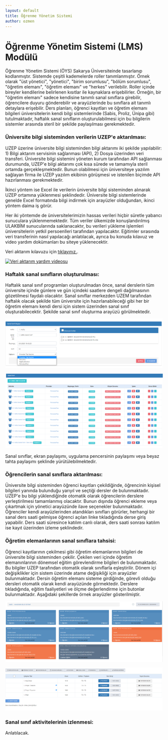 ```yaml
---
layout: default
title: Öğrenme Yönetim Sistemi
author: ozmen
---
```


# Öğrenme Yönetim Sistemi (LMS) Modülü
Öğrenme Yönetim Sistemi (ÖYS) Sakarya Üniversiteinde tasarlanıp kodlanmıştır. Sistemde çeşitli kademelerde roller tanımlanmıştır. Örnek olarak "üst yönetici", "yönetici", "birim sorumlusu", "bölüm sorumlusu", "öğretim elemanı", "öğretim elemanı" ve "herkes" verilebilir. Roller içinde bireyler kendilerine belirlenen kısıtlar ile kaynaklara erişebilirler. Örneğin, bir "öğretim elemanı" sadece kendisine tanımlı sanal sınıflara girebilir, öğrencilere duyuru gönderebilir ve arayüzlerinde bu sınıflara ait tanımlı detaylara erişebilir. Ders planları, öğrenci kayıtları ve öğretim elemanı bilgileri üniversitelerin kendi bilgi sistemlerinde (Sabis, Proliz, Ünipa gibi) tutulmaktadır, haftalık sanal sınıfların oluşturulabilmesi için bu bilgilerin sistemler arasında steril bir şekilde paylaşılması gerekmektedir.

### Üniversite bilgi sisteminden verilerin UZEP'e aktarılması:
UZEP üzerine üniversite bilgi sisteminden bilgi aktarımı iki şekilde yapılabilir: 1) Bilgi aktarım servisinin sağlanması (API), 2) Dosya üzerinden veri transferi. Üniversite bilgi sistemini yöneten kurum tarafından API sağlanması durumunda, UZEP'e bilgi aktarımı çok kısa sürede ve tamamıyla steril ortamda gerçekleşmektedir. Bunun olabilmesi için üniversiteye yazılım sağlayan firma ile UZEP yazılım ekibinin görüşmesi ve istenilen biçimde API hazırlanması gerekmektedir. 

İkinci yöntem ise Excel ile verilerin üniversite bilgi sisteminden alınarak UZEP ortamına yüklenmesi şeklindedir. Üniversite bilgi sistemlerinde genelde Excel formatında bilgi indirmek için arayüzler olduğundan, ikinci yöntem daima iş görür. 

Her iki yöntemde de üniversitelerimizin hassas verileri hiçbir süretle yabancı sunuculara yüklenmemektedir. Tüm veriler ülkemizde konuşlandırılmış ULAKBİM sunucularında saklanacaktır, bu verileri yükleme işlemleri üniversitelerin yetkil persoenlleri tarafından yapılacaktır. Eğitimler sırasında veri transferinin nasıl yapılacağı anlatılacak, ayrıca bu konuda kılavuz ve video yardım dokümanları bu siteye yüklenecektir.

Veri aktarım kılavuzu için [tıklayınız.](assets/files/pdf/veriAktarim.pdf).<br>

[![Veri aktarım yardım videosu](http://img.youtube.com/vi/kZTF7wIykk4/0.jpg)](http://www.youtube.com/watch?v=kZTF7wIykk4)<br>

### Haftalık sanal sınıfların oluşturulması:
Haftalık sanal sınıf programları oluşturulmadan önce, sanal derslerin tüm üniversite içinde günlere ve gün içindeki saatlere dengeli dağılmasının gözetilmesi faydalı olacaktır. Sanal sınıflar merkezden UZEM tarafından haftalık olacak şekilde tüm üniversite için hazırlanabileceği gibi her bir öğretim elemanı kendi dersi için sistem üzerinden sanal sınıf oluşturabilecektir. Şekilde sanal sınıf oluşturma arayüzü görülmektedir.

<img src="assets/images/sanalSinif.png"/><br>

<img src="assets/images/sanalSiniflar.png"/>

Sanal sınıflar, ekran paylaşımı, uygulama pencersinin paylaşımı veya beyaz tahta paylaşımı şeklinde yürütülebilmektedir. 

### Öğrencilerin sanal sınıflara aktarılması:
Üniversite bilgi sisteminden öğrenci kayıtları çekildiğinde, öğrencinin kişisel bilgileri yanında bulunduğu yarıyıl ve seçtiği dersler de bulunmaktadır. UZEP'e bu bilgi yüklendiğinde otomatik olarak öğrencilerin derslere yerleştirilmesi tamamlanmış olacaktır. Bunun dışında öğrenci ekleme veya çıkartmak için yönetici arayüzünde ilave seçenekler bulunmaktadır. Öğrenciler kendi arayüzlerinden atandıkları sınıfları görürler, herhangi bir sanal ders saati gelmişse öğrenci açılan linke tıkladığında derse giriş yapabilir. Ders saati süresince katılım canlı olarak, ders saati sonrası katılım ise kayıt üzerinden izleme şeklindedir. 

### Öğretim elemanlarının sanal sınıflara tahsisi:
Öğrenci kayıtlarının çekilmesi gibi öğretim elemanlarının bilgileri de üniversite bilgi sisteminden çekilir. Çekilen veri içinde öğretim elemanınlarının dönemsel eğitim görevlendirme bilgileri de bulunmaktadır. Bu bilgiler UZEP tarafından otomatik olarak sınıflarla eşleştirilir. Dönem içi değişiklikler için sistem üzerinde atame değişikliği için arayüzler bulunmaktadır. Dersin öğretim elemanı sisteme girdiğinde, görevli olduğu dersleri otomatik olarak kendi arayüzünde görmektedir. Derslere tıkladığında, eğitim faaliyetleri ve ölçme değerlendirme için butonlar bulunmaktadır. Aşağıdaki şekillerde örnek arayüzler gösterilmiştir.

<img src="assets/images/ogrElemArayuz.png"/><br>

<img src="assets/images/faaliyetler.png"/>


### Sanal sınıf aktivitelerinin izlenmesi:
Anlatılacak.
